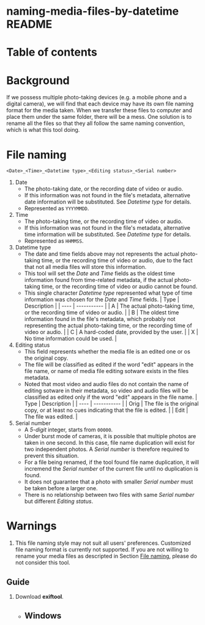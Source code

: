 # naming-media-files-by-datetime README

# Table of contents

# Background
If we possess multiple photo-taking devices (e.g. a mobile phone and a digital camera), we will find that each device may have its own file naming format for the media taken. When we transfer these files to computer and place them under the same folder, there will be a mess. One solution is to rename all the files so that they all follow the same naming convention, which is what this tool doing.

# File naming
```
<Date>_<Time>_<Datetime type>_<Editing status>_<Serial number>
```
1. Date
   - The photo-taking date, or the recording date of video or audio.
   - If this information was not found in the file's metadata, alternative date information will be substituted. See *Datetime type* for details.
   - Represented as `YYYYMMDD`.
2. Time
   - The photo-taking time, or the recording time of video or audio.
   - If this information was not found in the file's metadata, alternative time information will be substituted. See *Datetime type* for details.
   - Represented as `HHMMSS`.
3. Datetime type
   - The date and time fields above may not represents the actual photo-taking time, or the recording time of video or audio, due to the fact that not all media files will store this information. 
   - This tool will set the *Date* and *Time* fields as the oldest time information found from time-related metadata, if the actual photo-taking time, or the recording time of video or audio cannot be found.
   - This single character *Datetime type* represented what type of time information was chosen for the *Date* and *Time* fields.
      | Type | Description |
      | ---- | ----------- |
      | A    | The actual photo-taking time, or the recording time of video or audio. |
      | B    | The oldest time information found in the file's metadata, which probably not representing the actual photo-taking time, or the recording time of video or audio. |
      | C    | A hard-coded date, provided by the user.  |
      | X    | No time information could be used. |
4. Editing status
   - This field represents whether the media file is an edited one or os the original copy. 
   - The file will be classified as edited if the word "edit" appears in the file name, or name of media file editing sotware exists in the files metadata. 
   - Noted that most video and audio files do not contain the name of editing sotware in their metadata, so video and audio files will be classified as edited only if the word "edit" appears in the file name.
      | Type | Description |
      | ---- | ----------- |
      | Orig | The file is the original copy, or at least no cues indicating that the file is edited. |
      | Edit | The file was edited. |
5. Serial number
   - A *5-digit* integer, starts from `00000`.
   - Under burst mode of cameras, it is possible that multiple photos are taken in one second. In this case, file name duplication will exist for two independent photos. A *Serial number* is therefore required to prevent this situation.
   - For a file being renamed, if the tool found file name duplication, it will incremend the *Serial number* of the current file until no duplication is found. 
   - It does not guarantee that a photo with smaller *Serial number* must be taken before a larger one.
   - There is no relationship between two files with same *Serial number* but different *Editing status*.

# Warnings
1. This file naming style may not suit all users' preferences. Customized file naming format is currently not supported. If you are not willing to rename your media files as descripted in Section [File naming](#File-naming), please do not consider this tool. 


## Guide
1. Download **exiftool**.
   - Windows
     - 

